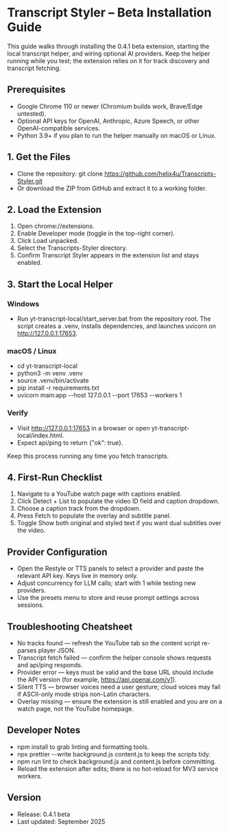 # Transcript Styler – Beta Installation Guide

This guide walks through installing the 0.4.1 beta extension, starting the local transcript helper, and wiring optional AI providers. Keep the helper running while you test; the extension relies on it for track discovery and transcript fetching.

## Prerequisites
- Google Chrome 110 or newer (Chromium builds work, Brave/Edge untested).
- Optional API keys for OpenAI, Anthropic, Azure Speech, or other OpenAI-compatible services.
- Python 3.9+ if you plan to run the helper manually on macOS or Linux.

## 1. Get the Files
- Clone the repository: git clone https://github.com/helix4u/Transcripts-Styler.git
- Or download the ZIP from GitHub and extract it to a working folder.

## 2. Load the Extension
1. Open chrome://extensions.
2. Enable Developer mode (toggle in the top-right corner).
3. Click Load unpacked.
4. Select the Transcripts-Styler directory.
5. Confirm Transcript Styler appears in the extension list and stays enabled.

## 3. Start the Local Helper
### Windows
- Run yt-transcript-local/start_server.bat from the repository root. The script creates a .venv, installs dependencies, and launches uvicorn on http://127.0.0.1:17653.

### macOS / Linux
- cd yt-transcript-local
- python3 -m venv .venv
- source .venv/bin/activate
- pip install -r requirements.txt
- uvicorn main:app --host 127.0.0.1 --port 17653 --workers 1

### Verify
- Visit http://127.0.0.1:17653 in a browser or open yt-transcript-local/index.html.
- Expect api/ping to return {"ok": true}.

Keep this process running any time you fetch transcripts.

## 4. First-Run Checklist
1. Navigate to a YouTube watch page with captions enabled.
2. Click Detect + List to populate the video ID field and caption dropdown.
3. Choose a caption track from the dropdown.
4. Press Fetch to populate the overlay and subtitle panel.
5. Toggle Show both original and styled text if you want dual subtitles over the video.

## Provider Configuration
- Open the Restyle or TTS panels to select a provider and paste the relevant API key. Keys live in memory only.
- Adjust concurrency for LLM calls; start with 1 while testing new providers.
- Use the presets menu to store and reuse prompt settings across sessions.

## Troubleshooting Cheatsheet
- No tracks found — refresh the YouTube tab so the content script re-parses player JSON.
- Transcript fetch failed — confirm the helper console shows requests and api/ping responds.
- Provider error — keys must be valid and the base URL should include the API version (for example, https://api.openai.com/v1).
- Silent TTS — browser voices need a user gesture; cloud voices may fail if ASCII-only mode strips non-Latin characters.
- Overlay missing — ensure the extension is still enabled and you are on a watch page, not the YouTube homepage.

## Developer Notes
- npm install to grab linting and formatting tools.
- npx prettier --write background.js content.js to keep the scripts tidy.
- npm run lint to check background.js and content.js before committing.
- Reload the extension after edits; there is no hot-reload for MV3 service workers.

## Version
- Release: 0.4.1 beta
- Last updated: September 2025
